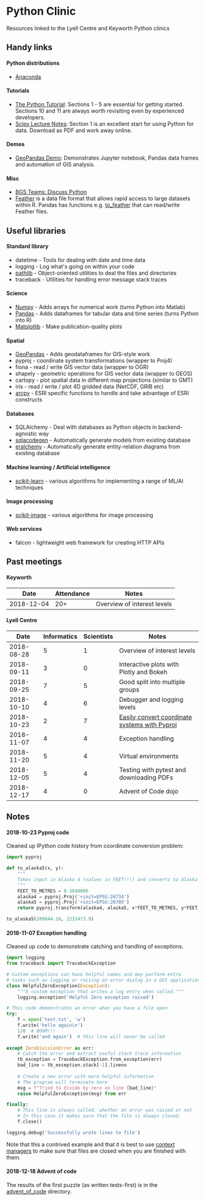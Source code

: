# Python Clinic

Resources linked to the Lyell Centre and Keyworth Python clinics

## Handy links

#### Python distributions

+ [Anaconda](https://www.anaconda.com/download/)

#### Tutorials

+ [The Python Tutorial](https://docs.python.org/3/tutorial/): Sections
  1 - 5 are essential for getting started. Sections 10 and 11 are always worth
revisiting even by experienced developers.
+ [Scipy Lecture Notes](https://www.scipy-lectures.org/): Section 1 is an
  excellent start for using Python for data. Download as PDF and work away
online.

#### Demos

+ [GeoPandas Demo](https://github.com/BritishGeologicalSurvey/geopandas-demo):
  Demonstrates Jupyter notebook, Pandas data frames and automation of GIS
analysis.

#### Misc

+ [BGS Teams: Discuss Python ](https://teams.microsoft.com/l/channel/19%3a4cab3e4fd4ab4c0e86f35e5bc75bb528%40thread.skype/Discuss%2520Python?groupId=986a7d3d-501a-4b2c-b8f5-5be979296946&tenantId=b311db95-32ad-438f-a101-7ba061712a4e)
+ [Feather](https://blog.rstudio.com/2016/03/29/feather/) is a data file format
  that allows rapid access to large datasets within R. Pandas has functions
e.g.
[to_feather](https://pandas.pydata.org/pandas-docs/stable/generated/pandas.DataFrame.to_feather.html)
that can read/write Feather files.

## Useful libraries

#### Standard library

+ datetime - Tools for dealing with date and time data
+ logging - Log what's going on within your code
+ [pathlib](https://realpython.com/python-pathlib/) - Object-oriented utilities to deal the files and directories
+ traceback - Utilities for handling error message stack traces

#### Science

+ [Numpy](http://www.numpy.org/) - Adds arrays for numerical work (turns Python into Matlab)
+ [Pandas](https://pandas.pydata.org/) - Adds dataframes for tabular data and time series (turns Python into
  R)
+ [Matplotlib](https://matplotlib.org/) - Make publication-quality plots

#### Spatial

+ [GeoPandas](http://geopandas.org/) - Adds geodataframes for GIS-style work
+ pyproj - coordinate system transformations (wrapper to Proj4)
+ fiona - read / write GIS vector data (wrapper to OGR)
+ shapely - geometric operations for GIS vector data (wrapper to GEOS)
+ cartopy - plot spatial data in different map projections (similar to GMT)
+ iris - read / write / plot 4D gridded data (NetCDF, GRIB etc)
+ [arcpy](http://pro.arcgis.com/en/pro-app/arcpy/get-started/what-is-arcpy-.htm) - ESRI specific functions to handle and take advantage of ESRI constructs

#### Databases

+ SQLAlchemy - Deal with databases as Python objects in backend-agnostic way
+ [sqlacodegen](https://github.com/agronholm/sqlacodegen) - Automatically generate models from existing database
+ [eralchemy](https://github.com/Alexis-benoist/eralchemy) - Automatically generate entity-relation diagrams from existing database

#### Machine learning / Artificial intelligence

+ [scikit-learn](https://scikit-learn.org/stable/) - various algorithms for implementing a range of ML/AI techniques

#### Image processing

+ [scikit-image](https://scikit-image.org/) - various algorithms for image processing

#### Web services

+ falcon - lightweight web framework for creating HTTP APIs


## Past meetings

#### Keyworth

Date | Attendance | Notes
---- | ----------- | -----
2018-12-04 | 20+ | Overview of interest levels


#### Lyell Centre

Date | Informatics | Scientists | Notes
---- | ----------- | ---------- | -----
2018-08-28 | 5 | 1 | Overview of interest levels
2018-09-11 | 3 | 0 | Interactive plots with Plotly and Bokeh
2018-09-25 | 7 | 5 | Good split into multiple groups
2018-10-10 | 4 | 6 | Debugger and logging levels
2018-10-23 | 2 | 7 | [Easily convert coordinate systems with Pyproj](http://all-geo.org/volcan01010/2012/11/change-coordinates-with-pyproj/)
2018-11-07 | 4 | 4 | Exception handling
2018-11-20 | 5 | 4 | Virtual environments
2018-12-05 | 5 | 4 | Testing with pytest and downloading PDFs
2018-12-17 | 4 | 0 | Advent of Code dojo

## Notes

#### 2018-10-23 Pyproj code

Cleaned up IPython code history from coordinate conversion problem:

```python
import pyproj

def to_alaska5(x, y):
    """
    Takes input in Alaska 4 (values in FEET!!!) and converts to Alaska 5.
    """
    FEET_TO_METRES = 0.3048006
    alaska4 = pyproj.Proj('+init=EPSG:26734')
    alaska5 = pyproj.Proj('+init=EPSG:26705')
    return pyproj.transform(alaska4, alaska5, x*FEET_TO_METRES, y*FEET_TO_METRES)

to_alaska5(209844.16, 2233473.9)
```

#### 2018-11-07 Exception handling

Cleaned up code to demonstrate catching and handling of exceptions.

```python
import logging
from traceback import TracebackException

# Custom exceptions can have helpful names and may perform extra
# tasks such as logging or raising an error dialog in a GUI application.
class HelpfulZeroException(Exception):
    """A custom exception that writes a log entry when called."""
    logging.exception('Helpful Zero exception raised')

# This code demonstrates an error when you have a file open
try:
    f = open('test.txt', 'w')
    f.write('hello again\n')
    1/0  # BOOM!!!
    f.write('and again')  # this line will never be called
    
except ZeroDivisionError as err:
    # Catch the error and extract useful stack trace information
    tb_exception = TracebackException.from_exception(err)
    bad_line = tb_exception.stack[-1].lineno
    
    # Create a new error with more helpful information
    # The program will terminate here
    msg = f"Tried to divide by zero on line {bad_line}"
    raise HelpfulZeroException(msg) from err

finally:
    # This line is always called, whether an error was raised or not
    # In this case it makes sure that the file is always closed.
    f.close()

logging.debug('Successfully wrote lines to file')
```

Note that this a contrived example and that it is best to use [context managers](https://jeffknupp.com/blog/2016/03/07/python-with-context-managers/) to make sure that files are closed when you are finished with them.


#### 2018-12-18 Advent of code

The results of the first puzzle (as written tests-first) is in the
[advent_of_code](advent_of_code) directory.
